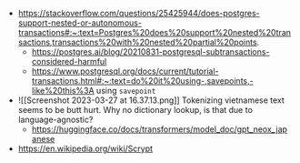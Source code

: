 - https://stackoverflow.com/questions/25425944/does-postgres-support-nested-or-autonomous-transactions#:~:text=Postgres%20does%20support%20nested%20transactions,transactions%20with%20nested%20partial%20points.
	- https://postgres.ai/blog/20210831-postgresql-subtransactions-considered-harmful
	- https://www.postgresql.org/docs/current/tutorial-transactions.html#:~:text=do%20it%20using-,savepoints,-like%20this%3A using `savepoint`
- ![[Screenshot 2023-03-27 at 16.37.13.png]] Tokenizing vietnamese text seems to be butt hurt. Why no dictionary lookup, is that due to language-agnostic?
	- https://huggingface.co/docs/transformers/model_doc/gpt_neox_japanese
- https://en.wikipedia.org/wiki/Scrypt
